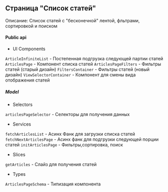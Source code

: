 ## Страница "Список статей"

Описание:
Список статей с "бесконечной" лентой, фльтрами, сортировкой и поиском

#### Public api

- UI Components

`ArticleInfiniteList` - Постепенная подгрузка следующей партии статей
`ArticlesPage` - Компонент списка статей
`ArticlesPageFilters` - Фильтры статей (старый дизайн)
`FiltersContainer` - Фильтры статей (новый дизайн)
`ViewSelectorContainer` - Компонент для смены вида отображения статей

##### Model

- Selectors

`articlesPageSelector` - Селекторы для получения данных


- Services

`fetchArticlesList` - Асинх Фанк для загрузки списка статей
`fetchNextArticlesPage` - Асинх фанк для подгрузки следующей порции статей
`initArticlesPage` - Фильтры,сортировка, поиск

- Slices

`getArticles` - Слайз для получения статей

- Types

`ArticlesPageSchema` - Типизация компонента

